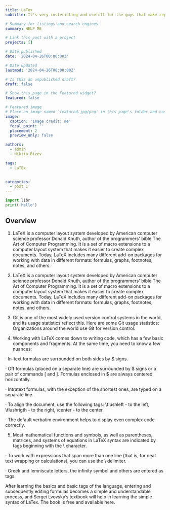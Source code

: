 ```yaml
---
title: LaTex
subtitle: It's very insteristing and usefull for the guys that make reports for their work.

# Summary for listings and search engines
summary: HELP ME

# Link this post with a project
projects: []

# Date published
date: '2024-04-26T00:00:00Z'

# Date updated
lastmod: '2024-04-26T00:00:00Z'

# Is this an unpublished draft?
draft: false

# Show this page in the Featured widget?
featured: false

# Featured image
# Place an image named `featured.jpg/png` in this page's folder and customize its options here.
image:
  caption: 'Image credit: me'
  focal_point: ''
  placement: 2
  preview_only: false

authors:
  - admin
  - Nikita Bizev

tags:
  - LaTEx
  

categories:
  - post 1
---
```


```python
import libr
print('hello')
```

## Overview

1. LaTeX is a computer layout system developed by American computer science professor Donald Knuth, author of the programmers' bible The Art of Computer Programming. It is a set of macro extensions to a computer layout system that makes it easier to create complex documents. Today, LaTeX includes many different add-on packages for working with data in different formats: formulas, graphs, footnotes, notes, and others.

2. LaTeX is a computer layout system developed by American computer science professor Donald Knuth, author of the programmers' bible The Art of Computer Programming. It is a set of macro extensions to a computer layout system that makes it easier to create complex documents. Today, LaTeX includes many different add-on packages for working with data in different formats: formulas, graphs, footnotes, notes, and others.


3. Git is one of the most widely used version control systems in the world, and its usage statistics reflect this. Here are some Git usage statistics:
Organizations around the world use Git for version control.

4. Working with LaTeX comes down to writing code, which has a few basic components and fragments. At the same time, you need to know a few nuances:

· In-text formulas are surrounded on both sides by $ signs.

· Off formulas (placed on a separate line) are surrounded by $ signs or a pair of commands \[ and \]. Formulas enclosed in $ are always centered horizontally.

· Intratext formulas, with the exception of the shortest ones, are typed on a separate line.

· To align the document, use the following tags: \flushleft - to the left, \flushrigth - to the right, \center - to the center.

· The default verbatim environment helps to display even complex code correctly.

5. Most mathematical functions and symbols, as well as parentheses, matrices, and systems of equations in LaTeX syntax are indicated by tags beginning with the \ character.

· To work with expressions that span more than one line (that is, for neat text wrapping or calculations), you can use the \\ delimiter.

· Greek and lemniscate letters, the infinity symbol and others are entered as tags.

After learning the basics and basic tags of the language, entering and subsequently editing formulas becomes a simple and understandable process, and Sergei Lvovsky’s textbook will help in learning the simple syntax of LaTex. The book is free and available here.



